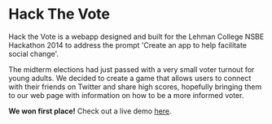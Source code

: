 # Hack The Vote

Hack the Vote is a webapp designed and built for the Lehman College NSBE Hackathon 2014 to address the prompt 'Create an app to help facilitate social change'.   

The midterm elections had just passed with a very small voter turnout for young adults. We decided to create a game that allows users to connect with their friends on Twitter and share high scores, hopefully bringing them to our web page with information on how to be a more informed voter.   

**We won first place!** Check out a live demo [here]().
